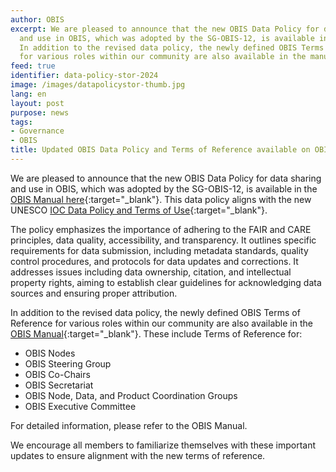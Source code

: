 ```yaml
---
author: OBIS
excerpt: We are pleased to announce that the new OBIS Data Policy for data sharing
  and use in OBIS, which was adopted by the SG-OBIS-12, is available in the OBIS Manual.
  In addition to the revised data policy, the newly defined OBIS Terms of Reference
  for various roles within our community are also available in the manual.
feed: true
identifier: data-policy-stor-2024
image: /images/datapolicystor-thumb.jpg
lang: en
layout: post
purpose: news
tags:
- Governance
- OBIS
title: Updated OBIS Data Policy and Terms of Reference available on OBIS Manual
---
```


We are pleased to announce that the new OBIS Data Policy for data sharing and use in OBIS, which was adopted by the SG-OBIS-12, is available in the [OBIS Manual here](https://manual.obis.org/policy.html){:target="_blank"}. This data policy aligns with the new UNESCO [IOC Data Policy and Terms of Use](https://iode.org/resources/ioc-data-policy-and-terms-of-use-2023/){:target="_blank"}.

The policy emphasizes the importance of adhering to the FAIR and CARE principles, data quality, accessibility, and transparency. It outlines specific requirements for data submission, including metadata standards, quality control procedures, and protocols for data updates and corrections. It addresses issues including data ownership, citation, and intellectual property rights, aiming to establish clear guidelines for acknowledging data sources and ensuring proper attribution.

In addition to the revised data policy, the newly defined OBIS Terms of Reference for various roles within our community are also available in the [OBIS Manual](https://manual.obis.org/nodes.html){:target="_blank"}. These include Terms of Reference for:

- OBIS Nodes  
- OBIS Steering Group  
- OBIS Co-Chairs  
- OBIS Secretariat  
- OBIS Node, Data, and Product Coordination Groups  
- OBIS Executive Committee   

For detailed information, please refer to the OBIS Manual.

We encourage all members to familiarize themselves with these important updates to ensure alignment with the new terms of reference.